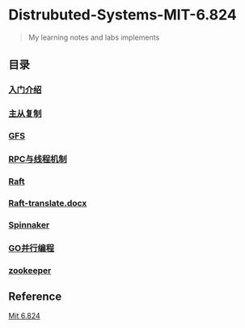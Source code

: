 # Distrubuted-Systems-MIT-6.824
> My learning notes and labs implements


## 目录

### [入门介绍](./notes/分布式系统6.824-入门介绍.md)

### [主从复制](./notes/分布式系统6.824-主从复制.md)

### [GFS](./notes/分布式系统6.824-GFS.md)

### [RPC与线程机制](./notes/分布式系统6.824-RPC与线程机制.md)

### [Raft](./notes/分布式系统6.824-Raft.md)

### [Raft-translate.docx](./notes/raft-translate.docx)

### [Spinnaker](./notes/分布式系统6.824-Spinnaker.md)

### [GO并行编程](./notes/golang并行编程.md)

### [zookeeper](./notes/分布式系统6.824-zookeeper.md)


## Reference

[Mit 6.824](https://pdos.csail.mit.edu/6.824/schedule.html)
